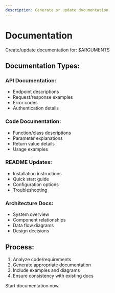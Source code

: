 ```yaml
---
description: Generate or update documentation
---
```


# Documentation

Create/update documentation for: $ARGUMENTS

## Documentation Types:

### API Documentation:
- Endpoint descriptions
- Request/response examples
- Error codes
- Authentication details

### Code Documentation:
- Function/class descriptions
- Parameter explanations
- Return value details
- Usage examples

### README Updates:
- Installation instructions
- Quick start guide
- Configuration options
- Troubleshooting

### Architecture Docs:
- System overview
- Component relationships
- Data flow diagrams
- Design decisions

## Process:
1. Analyze code/requirements
2. Generate appropriate documentation
3. Include examples and diagrams
4. Ensure consistency with existing docs

Start documentation now.